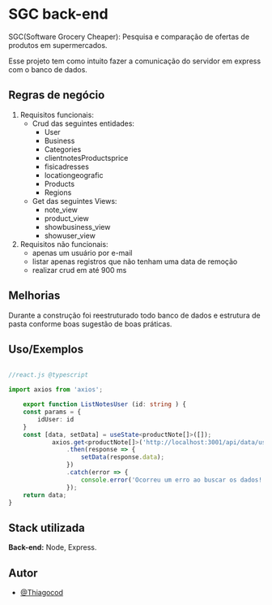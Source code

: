 
# SGC back-end

SGC(Software Grocery Cheaper): Pesquisa e comparação de ofertas de produtos em supermercados.

Esse projeto tem como intuito fazer a comunicação do servidor em express com o banco de dados.


## Regras de negócio
1. Requisitos funcionais:
   - Crud das seguintes entidades:
     - User
     - Business
     - Categories
     - clientnotesProductsprice
     - fisicadresses
     - locationgeografic
     - Products
     - Regions
   - Get das seguintes Views:
      - note_view
      - product_view
      - showbusiness_view
      - showuser_view
2. Requisitos não funcionais:
   - apenas um usuário por e-mail
   - listar apenas registros que não tenham uma data de remoção
   - realizar crud em até 900 ms
        
## Melhorias

Durante a construção foi reestruturado todo banco de dados e estrutura de pasta conforme boas sugestão de boas práticas.


## Uso/Exemplos

```typescript

//react.js @typescript

import axios from 'axios';

    export function ListNotesUser (id: string ) {
    const params = {
        idUser: id
    }
    const [data, setData] = useState<productNote[]>([]);
            axios.get<productNote[]>('http://localhost:3001/api/data/user/notes', { params })
                .then(response => {
                    setData(response.data);
                })
                .catch(error => {
                    console.error('Ocorreu um erro ao buscar os dados!', error);
                });
    return data;
}

```


## Stack utilizada

**Back-end:** Node, Express.


## Autor

- [@Thiagocod](https://www.github.com/Thiagocod)